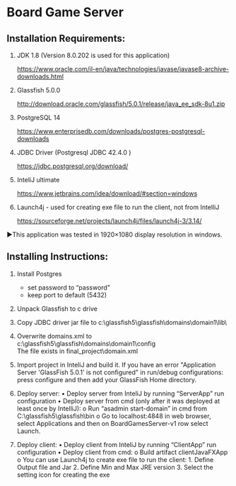Board Game Server
=================

Installation Requirements:
--------------------------
1) JDK 1.8 (Version 8.0.202 is used for this application)

   https://www.oracle.com/il-en/java/technologies/javase/javase8-archive-downloads.html

2) Glassfish 5.0.0

   http://download.oracle.com/glassfish/5.0.1/release/java_ee_sdk-8u1.zip	

3) PostgreSQL 14

   https://www.enterprisedb.com/downloads/postgres-postgresql-downloads

4) JDBC Driver (Postgresql JDBC 42.4.0 )

   https://jdbc.postgresql.org/download/

5)  InteliJ ultimate 

     https://www.jetbrains.com/idea/download/#section=windows

6) Launch4j - used for creating exe file to run the client, not from IntelliJ

   https://sourceforge.net/projects/launch4j/files/launch4j-3/3.14/

►This application was tested in 1920×1080 display resolution in windows. 



Installing Instructions:
------------------------
1) Install Postgres
	- set password to “password”
	- keep port to default (5432)

2) Unpack Glassfish to c drive

3) Copy JDBC driver jar file to c:\glassfish5\glassfish\domains\domain1\lib\

4) Overwrite domains.xml to c:\glassfish5\glassfish\domains\domain1\config\
   The file exists in final_project\domain.xml

5) Import project in InteliJ and build it.
   If you have an error "Application Server 'GlassFish 5.0.1' is not configured" in run/debug configurations: 
   press configure and then add your GlassFish Home directory.


6) Deploy server:
	• Deploy server from InteliJ by running “ServerApp” run configuration
	• Deploy server from cmd (only after it was deployed at least once by IntelliJ): 
		o Run “asadmin start-domain” in cmd from C:\glassfish5\glassfish\bin
		o Go to localhost:4848 in web browser, select Applications and then on BoardGamesServer-v1 row select Launch.

7) Deploy client:
	• Deploy client from InteliJ by running “ClientApp” run configuration
	• Deploy client from cmd: 
		o Build artifact clientJavaFXApp
		o You can use Launch4j to create exe file to run the client:
			1. Define Output file and Jar 
			2. Define Min and Max JRE version 
			3. Select the setting icon for creating the exe 
